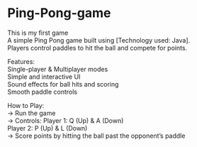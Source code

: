 # Ping-Pong-game
This is my first game
<br>
A simple Ping Pong game built using [Technology used: Java]. 
<br>
Players control paddles to hit the ball and compete for points.

Features:
<br>
Single-player & Multiplayer modes
<br>
Simple and interactive UI
<br>
Sound effects for ball hits and scoring
<br>
Smooth paddle controls

How to Play:
<br>
-> Run the game
<br>
-> Controls:
     Player 1: Q (Up) & A (Down)
     <br>
     Player 2: P (Up) & L (Down)
<br>
-> Score points by hitting the ball past the opponent’s paddle
